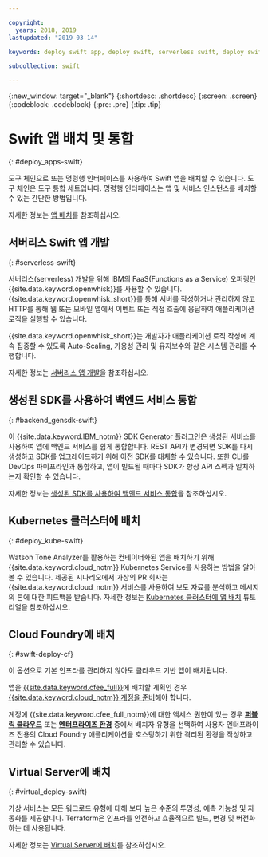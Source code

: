 ```yaml
---

copyright:
  years: 2018, 2019
lastupdated: "2019-03-14"

keywords: deploy swift app, deploy swift, serverless swift, deploy swift cloud foundry, swift kubernetes, swift virtual server

subcollection: swift

---
```


{:new_window: target="_blank"}
{:shortdesc: .shortdesc}
{:screen: .screen}
{:codeblock: .codeblock}
{:pre: .pre}
{:tip: .tip}

# Swift 앱 배치 및 통합
{: #deploy_apps-swift}

도구 체인으로 또는 명령행 인터페이스를 사용하여 Swift 앱을 배치할 수 있습니다. 도구 체인은 도구 통합 세트입니다. 명령행 인터페이스는 앱 및 서비스 인스턴스를 배치할 수 있는 간단한 방법입니다.

자세한 정보는 [앱 배치](/docs/apps?topic=creating-apps-create-deploy-app-cli#create-deploy-app-cli)를 참조하십시오.

## 서버리스 Swift 앱 개발
{: #serverless-swift}

서버리스(serverless) 개발을 위해 IBM의 FaaS(Functions as a Service) 오퍼링인 {{site.data.keyword.openwhisk}}를 사용할 수 있습니다. {{site.data.keyword.openwhisk_short}}를 통해 서버를 작성하거나 관리하지 않고 HTTP를 통해 웹 또는 모바일 앱에서 이벤트 또는 직접 호출에 응답하여 애플리케이션 로직을 실행할 수 있습니다.

{{site.data.keyword.openwhisk_short}}는 개발자가 애플리케이션 로직 작성에 계속 집중할 수 있도록 Auto-Scaling, 가용성 관리 및 유지보수와 같은 시스템 관리를 수행합니다.

자세한 정보는 [서버리스 앱 개발](/docs/apps/deploying?topic=creating-apps-serverless#serverless)을 참조하십시오.

## 생성된 SDK를 사용하여 백엔드 서비스 통합
{: #backend_gensdk-swift}

이 {{site.data.keyword.IBM_notm}} SDK Generator 플러그인은 생성된 서비스를 사용하여 앱에 백엔드 서비스를 쉽게 통합합니다. REST API가 변경되면 SDK를 다시 생성하고 SDK를 업그레이드하기 위해 이전 SDK를 대체할 수 있습니다. 또한 CLI를 DevOps 파이프라인과 통합하고, 앱이 빌드될 때마다 SDK가 항상 API 스펙과 일치하는지 확인할 수 있습니다.

자세한 정보는 [생성된 SDK를 사용하여 백엔드 서비스 통합](/docs/swift/backend?topic=swift-sdkgen-cli#sdkgen-cli)을 참조하십시오.

## Kubernetes 클러스터에 배치
{: #deploy_kube-swift}

Watson Tone Analyzer를 활용하는 컨테이너화된 앱을 배치하기 위해 {{site.data.keyword.cloud_notm}} Kubernetes Service를 사용하는 방법을 알아볼 수 있습니다. 제공된 시나리오에서 가상의 PR 회사는 {{site.data.keyword.cloud_notm}} 서비스를 사용하여 보도 자료를 분석하고 메시지의 톤에 대한 피드백을 받습니다. 자세한 정보는 [Kubernetes 클러스터에 앱 배치](/docs/containers?topic=containers-cs_apps_tutorial#cs_apps_tutorial) 튜토리얼을 참조하십시오.

## Cloud Foundry에 배치
{: #swift-deploy-cf}

이 옵션으로 기본 인프라를 관리하지 않아도 클라우드 기반 앱이 배치됩니다.

앱을 [{{site.data.keyword.cfee_full}}](/docs/cloud-foundry?topic=cloud-foundry-about#about)에 배치할 계획인 경우 [{{site.data.keyword.cloud_notm}} 계정을 준비](/docs/cloud-foundry?topic=cloud-foundry-prepare#prepare)해야 합니다.

계정에 {{site.data.keyword.cfee_full_notm}}에 대한 액세스 권한이 있는 경우 **[퍼블릭 클라우드](/docs/cloud-foundry-public?topic=cloud-foundry-public-about-cf#about-cf)** 또는 **[엔터프라이즈 환경](/docs/cloud-foundry-public?topic=cloud-foundry-public-cfee#cfee)** 중에서 배치자 유형을 선택하여 사용자 엔터프라이즈 전용의 Cloud Foundry 애플리케이션을 호스팅하기 위한 격리된 환경을 작성하고 관리할 수 있습니다.

## Virtual Server에 배치
{: #virtual_deploy-swift}

가상 서비스는 모든 워크로드 유형에 대해 보다 높은 수준의 투명성, 예측 가능성 및 자동화를 제공합니다. Terraform은 인프라를 안전하고 효율적으로 빌드, 변경 및 버전화하는 데 사용됩니다.

자세한 정보는 [Virtual Server에 배치](/docs/apps?topic=creating-apps-vsi-deploy#vsi-deploy)를 참조하십시오.
